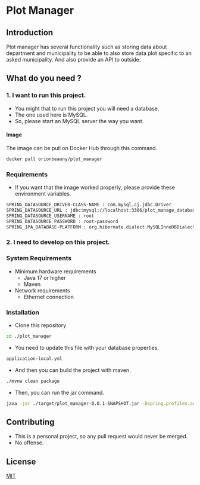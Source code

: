# Plot Manager

## Introduction

Plot manager has several functionality such as storing data about department and municipality to be able to also store data plot specific to an asked municipality. And also provide an API to outside. 

## What do you need ?

### 1. I want to run this project.

* You might that to run this project you will need a database.
* The one used here is MySQL.
* So, please start an MySQL server the way you want.

#### Image

The image can be pull on Docker Hub through this command.

```bash
docker pull orionbeauny/plot_manager
```

### Requirements

- If you want that the image worked properly, please provide these environment variables.

```bash
SPRING_DATASOURCE_DRIVER-CLASS-NAME : com.mysql.cj.jdbc.Driver
SPRING_DATASOURCE_URL : jdbc:mysql://localhost:3306/plot_manage_database
SPRING_DATASOURCE_USERNAME : root
SPRING_DATASOURCE_PASSWORD : root-password
SPRING_JPA_DATABASE-PLATFORM : org.hibernate.dialect.MySQLInnoDBDialect
```

### 2. I need to develop on this project.

### System Requirements

- Minimum hardware requirements
    - Java 17 or higher
    - Maven
- Network requirements
    - Ethernet connection

### Installation

- Clone this repository

```bash
cd ./plot_manager
```

- You need to update this file with your database properties.

```bash
application-local.yml
```

- And then you can build the project with maven.

```bash
./mvnw clean package
```

- Then, you can run the jar command.

```bash
java -jar ./target/plot_manager-0.0.1-SNAPSHOT.jar -Dspring.profiles.active=local
```

## Contributing

- This is a personal project, so any pull request would never be merged.
- No offense.

## License

[MIT](https://choosealicense.com/licenses/mit/)